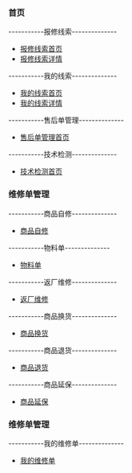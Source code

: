 ### **首页**

-----------报修线索--------------

 - [报修线索首页](clue_index)
 - [报修线索详情](clue_info)
 
-----------我的线索--------------
 - [我的线索首页](myclue_index)
 - [我的线索详情](myclue_info)

-----------售后单管理--------------
 - [售后单管理首页](fxd_index)

-----------技术检测--------------
 - [技术检测首页](check_index)

### **维修单管理**
-----------商品自修--------------
 - [商品自修](zixiu_index)

-----------物料单--------------
 - [物料单](materal_index)

-----------返厂维修--------------
 - [返厂维修](fanchang_index)

-----------商品换货--------------
 - [商品换货](huanhuo_index)

-----------商品退货--------------
 - [商品退货](tuihuo_index)

-----------商品延保--------------
 - [商品延保](yanbao_index)

### **维修单管理**
-----------我的维修单--------------
 - [我的维修单](myrxd_index)
